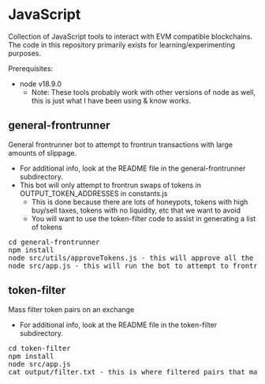 # JavaScript

Collection of JavaScript tools to interact with EVM compatible blockchains. The code in this repository primarily exists for learning/experimenting purposes.
<p>

Prerequisites:
 - node v18.9.0
   - Note: These tools probably work with other versions of node as well, this is just what I have been using & know works.

## general-frontrunner
General frontrunner bot to attempt to frontrun transactions with large amounts of slippage.
 - For additional info, look at the README file in the general-frontrunner subdirectory.
 - This bot will only attempt to frontrun swaps of tokens in OUTPUT_TOKEN_ADDRESSES in constants.js
   - This is done because there are lots of honeypots, tokens with high buy/sell taxes, tokens with no liquidity, etc that we want to avoid
   - You will want to use the token-filter code to assist in generating a list of tokens
<pre>
cd general-frontrunner
npm install
node src/utils/approveTokens.js - this will approve all the tokens in OUTPUT_TOKEN_ADDRESSES for swaps, make sure you have enough gas
node src/app.js - this will run the bot to attempt to frontrun pending tx of tokens in OUTPUT_TOKEN_ADDRESSES when profitable
</pre>

## token-filter
Mass filter token pairs on an exchange
 - For additional info, look at the README file in the token-filter subdirectory.
<pre>
cd token-filter
npm install
node src/app.js
cat output/filter.txt - this is where filtered pairs that make the cut will be written to
</pre>
